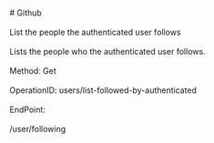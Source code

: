 <br>#     Github</br>
<br>List the people the authenticated user follows</br>
<br>Lists the people who the authenticated user follows.</br>
<br>Method: Get</br>
<br>OperationID: users/list-followed-by-authenticated</br>
<br>EndPoint:</br>
<br>/user/following</br>
